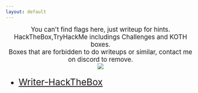 ```yaml
---
layout: default
---
```


<center><big> You can't find flags here, just writeup for hints. </big></center>
<center><big> HackTheBox,TryHackMe includings Challenges and KOTH boxes. </big></center>
<center><big>Boxes that are forbidden to do writeups or similar, contact me on discord to remove.<big></center>



<center>
    <img src="https://i.etsystatic.com/23903102/r/il/efa2a2/2391953560/il_570xN.2391953560_gpfb.jpg">
</center>





*   [<big>Writer-HackTheBox</big>](./hack-the-box.html)
